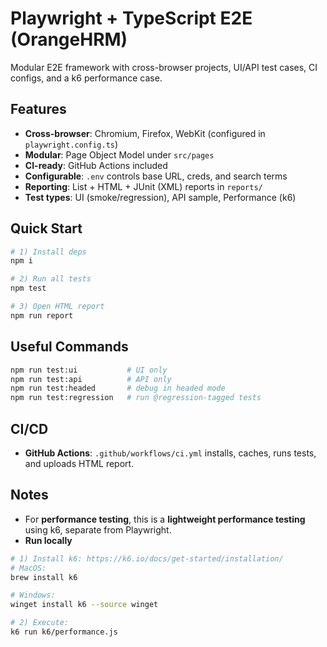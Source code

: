 # Playwright + TypeScript E2E (OrangeHRM)

Modular E2E framework with cross-browser projects, UI/API test cases, CI configs, and a k6 performance case.

## Features
- **Cross-browser**: Chromium, Firefox, WebKit (configured in `playwright.config.ts`)
- **Modular**: Page Object Model under `src/pages`
- **CI-ready**: GitHub Actions included
- **Configurable**: `.env` controls base URL, creds, and search terms
- **Reporting**: List + HTML + JUnit (XML) reports in `reports/`
- **Test types**: UI (smoke/regression), API sample, Performance (k6)

## Quick Start
```bash
# 1) Install deps
npm i

# 2) Run all tests
npm test

# 3) Open HTML report
npm run report
```

## Useful Commands
```bash
npm run test:ui           # UI only
npm run test:api          # API only
npm run test:headed       # debug in headed mode
npm run test:regression   # run @regression-tagged tests
```

## CI/CD
- **GitHub Actions**: `.github/workflows/ci.yml` installs, caches, runs tests, and uploads HTML report.

## Notes
- For **performance testing**, this is a **lightweight performance testing** using k6, separate from Playwright.
- **Run locally**
```bash
# 1) Install k6: https://k6.io/docs/get-started/installation/
# MacOS:
brew install k6

# Windows:
winget install k6 --source winget

# 2) Execute:
k6 run k6/performance.js
```
